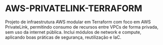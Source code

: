 # AWS-PRIVATELINK-TERRAFORM
Projeto de infraestrutura AWS modular em Terraform com foco em AWS PrivateLink, permitindo consumo de recursos entre VPCs de forma privada, sem uso da internet pública. Inclui módulos de network e compute, aplicando boas práticas de segurança, reutilização e IaC.
